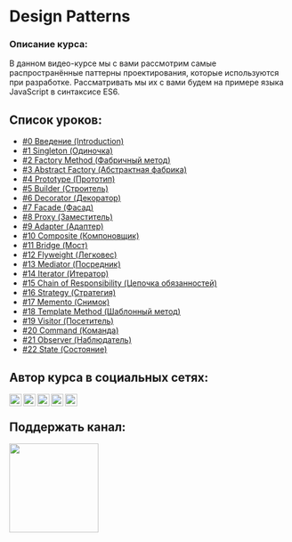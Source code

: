# Design Patterns

### Описание курса:

В данном видео-курсе мы с вами рассмотрим самые распространённые паттерны проектирования, которые используются при
разработке. Рассматривать мы их с вами будем на примере языка JavaScript в синтаксисе ES6.

## Список уроков:

- [#0 Введение (Introduction)](https://youtu.be/RyY6x_6ws4s)
- [#1 Singleton (Одиночка)](https://youtu.be/GrYs0qDQEp0)
- [#2 Factory Method (Фабричный метод)](https://youtu.be/wmla1hxxvQI)
- [#3 Abstract Factory (Абстрактная фабрика)](https://youtu.be/LDA4riuzgiw)
- [#4 Prototype (Прототип)](https://youtu.be/nDth2LO5ra4)
- [#5 Builder (Строитель)](https://youtu.be/P36gibfPaXs)
- [#6 Decorator (Декоратор)](https://youtu.be/gXvKHKQB2DI)
- [#7 Facade (Фасад)](https://youtu.be/AWXBbIK-KMo)
- [#8 Proxy (Заместитель)](https://youtu.be/9GvBg7pTOUY)
- [#9 Adapter (Адаптер)](https://youtu.be/w6O9Kr41frc)
- [#10 Composite (Компоновщик)](https://youtu.be/H-CwPjUB5Rw)
- [#11 Bridge (Мост)](https://youtu.be/pNVuMif0bc0)
- [#12 Flyweight (Легковес)](https://youtu.be/hlxRecs_r3Y)
- [#13 Mediator (Посредник)](https://youtu.be/tWZfcmmGf1w)
- [#14 Iterator (Итератор)](https://youtu.be/bjH4NHItd3U)
- [#15 Chain of Responsibility (Цепочка обязанностей)](https://youtu.be/stpzkOFoWdY)
- [#16 Strategy (Стратегия)](https://youtu.be/te-teUr0N_w)
- [#17 Memento (Снимок)](https://youtu.be/kAY-ozumlr4)
- [#18 Template Method (Шаблонный метод)](https://youtu.be/kFDEyshivVc)
- [#19 Visitor (Посетитель)](https://youtu.be/dyg13zxD9xw)
- [#20 Command (Команда)](https://youtu.be/jWsyfeOkv9Q)
- [#21 Observer (Наблюдатель)](https://youtu.be/LgfWY2bDAtA)
- [#22 State (Состояние)](https://youtu.be/W_11rR4UFNw)

## Автор курса в социальных сетях:

[<img align="left" alt="webDev | YouTube" width="22px" src="https://cdn.jsdelivr.net/npm/simple-icons@v3/icons/youtube.svg" />][youtube]
[<img align="left" alt="webDev | Instagram" width="22px" src="https://cdn.jsdelivr.net/npm/simple-icons@v3/icons/instagram.svg" />][instagram]
[<img align="left" alt="webDev | LinkedIn" width="22px" src="https://cdn.jsdelivr.net/npm/simple-icons@v3/icons/linkedin.svg" />][linkedin]
[<img align="left" alt="webDev | VK" width="22px" src="https://cdn.jsdelivr.net/npm/simple-icons@v3/icons/vk.svg" />][vk]
[<img align="left" alt="webDev | Twitter" width="22px" src="https://cdn.jsdelivr.net/npm/simple-icons@v3/icons/twitter.svg" />][twitter]
&nbsp;

## Поддержать канал:

<a href="https://www.patreon.com/YauhenKavalchuk" target="_blank">
  <img src="https://c5.patreon.com/external/logo/become_a_patron_button@2x.png" width="160" alt="">
</a>

[youtube]: https://youtube.com/YauhenKavalchuk

[instagram]: https://instagram.com/YauhenKavalchuk

[linkedin]: https://linkedin.com/in/YauhenKavalchuk

[vk]: https://vk.com/YauhenKavalchuk

[twitter]: https://twitter.com/YauhenKavalchuk